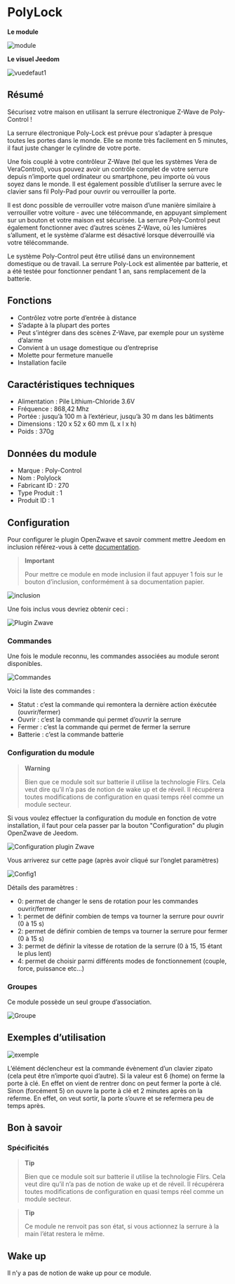 # PolyLock

**Le module**

![module](images/polycontrol.polylock/module.jpg)

**Le visuel Jeedom**

![vuedefaut1](images/polycontrol.polylock/vuedefaut1.jpg)

## Résumé

Sécurisez votre maison en utilisant la serrure électronique Z-Wave de Poly-Control !

La serrure électronique Poly-Lock est prévue pour s’adapter à presque toutes les portes dans le monde. Elle se monte très facilement en 5 minutes, il faut juste changer le cylindre de votre porte.

Une fois couplé à votre contrôleur Z-Wave (tel que les systèmes Vera de VeraControl), vous pouvez avoir un contrôle complet de votre serrure depuis n’importe quel ordinateur ou smartphone, peu importe où vous soyez dans le monde. Il est également possible d’utiliser la serrure avec le clavier sans fil Poly-Pad pour ouvrir ou verrouiller la porte.

Il est donc possible de verrouiller votre maison d’une manière similaire à verrouiller votre voiture - avec une télécommande, en appuyant simplement sur un bouton et votre maison est sécurisée. La serrure Poly-Control peut également fonctionner avec d’autres scènes Z-Wave, où les lumières s’allument, et le système d’alarme est désactivé lorsque déverrouillé via votre télécommande.

Le système Poly-Control peut être utilisé dans un environnement domestique ou de travail. La serrure Poly-Lock est alimentée par batterie, et a été testée pour fonctionner pendant 1 an, sans remplacement de la batterie.

## Fonctions

-   Contrôlez votre porte d’entrée à distance
-   S’adapte à la plupart des portes
-   Peut s’intégrer dans des scènes Z-Wave, par exemple pour un système d’alarme
-   Convient à un usage domestique ou d’entreprise
-   Molette pour fermeture manuelle
-   Installation facile

## Caractéristiques techniques

-   Alimentation : Pile Lithium-Chloride 3.6V
-   Fréquence : 868,42 Mhz
-   Portée : jusqu’à 100 m à l’extérieur, jusqu’à 30 m dans les bâtiments
-   Dimensions : 120 x 52 x 60 mm (L x l x h)
-   Poids : 370g

## Données du module

-   Marque : Poly-Control
-   Nom : Polylock
-   Fabricant ID : 270
-   Type Produit : 1
-   Produit ID : 1

## Configuration

Pour configurer le plugin OpenZwave et savoir comment mettre Jeedom en inclusion référez-vous à cette [documentation](../plugins/automation%20protocol/openzwave/).

> **Important**
>
> Pour mettre ce module en mode inclusion il faut appuyer 1 fois sur le bouton d’inclusion, conformément à sa documentation papier.

![inclusion](images/polycontrol.polylock/inclusion.jpg)

Une fois inclus vous devriez obtenir ceci :

![Plugin Zwave](images/polycontrol.polylock/information.jpg)

### Commandes

Une fois le module reconnu, les commandes associées au module seront disponibles.

![Commandes](images/polycontrol.polylock/commandes.jpg)

Voici la liste des commandes :

-   Statut : c’est la commande qui remontera la dernière action éxécutée (ouvrir/fermer)
-   Ouvrir : c’est la commande qui permet d’ouvrir la serrure
-   Fermer : c’est la commande qui permet de fermer la serrure
-   Batterie : c’est la commande batterie

### Configuration du module

> **Warning**
>
> Bien que ce module soit sur batterie il utilise la technologie Flirs. Cela veut dire qu’il n’a pas de notion de wake up et de réveil. Il récupérera toutes modifications de configuration en quasi temps réel comme un module secteur.

Si vous voulez effectuer la configuration du module en fonction de votre installation, il faut pour cela passer par la bouton "Configuration" du plugin OpenZwave de Jeedom.

![Configuration plugin Zwave](images/plugin/bouton_configuration.jpg)

Vous arriverez sur cette page (après avoir cliqué sur l’onglet paramètres)

![Config1](images/polycontrol.polylock/config1.jpg)

Détails des paramètres :

-   0: permet de changer le sens de rotation pour les commandes ouvrir/fermer
-   1: permet de définir combien de temps va tourner la serrure pour ouvrir (0 à 15 s)
-   2: permet de définir combien de temps va tourner la serrure pour fermer (0 à 15 s)
-   3: permet de définir la vitesse de rotation de la serrure (0 à 15, 15 étant le plus lent)
-   4: permet de choisir parmi différents modes de fonctionnement (couple, force, puissance etc…​)

### Groupes

Ce module possède un seul groupe d’association.

![Groupe](images/polycontrol.polylock/groupe.jpg)

## Exemples d’utilisation

![exemple](images/polycontrol.polylock/exemple.jpg)

L’élément déclencheur est la commande évènement d’un clavier zipato (cela peut être n’importe quoi d’autre). Si la valeur est 6 (home) on ferme la porte à clé. En effet on vient de rentrer donc on peut fermer la porte à clé. Sinon (forcément 5) on ouvre la porte à clé et 2 minutes après on la referme. En effet, on veut sortir, la porte s’ouvre et se refermera peu de temps après.

## Bon à savoir

### Spécificités

> **Tip**
>
> Bien que ce module soit sur batterie il utilise la technologie Flirs. Cela veut dire qu’il n’a pas de notion de wake up et de réveil. Il récupérera toutes modifications de configuration en quasi temps réel comme un module secteur.

> **Tip**
>
> Ce module ne renvoit pas son état, si vous actionnez la serrure à la main l’état restera le même.

## Wake up

Il n’y a pas de notion de wake up pour ce module.

